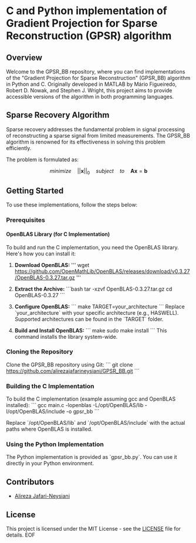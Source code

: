 # C and Python implementation of Gradient Projection for Sparse Reconstruction (GPSR) algorithm

## Overview

Welcome to the GPSR_BB repository, where you can find implementations of the "Gradient Projection for Sparse Reconstruction" (GPSR_BB) algorithm in Python and C. Originally developed in MATLAB by Mário Figueiredo, Robert D. Nowak, and Stephen J. Wright, this project aims to provide accessible versions of the algorithm in both programming languages.

## Sparse Recovery Algorithm

Sparse recovery addresses the fundamental problem in signal processing of reconstructing a sparse signal from limited measurements. The GPSR_BB algorithm is renowned for its effectiveness in solving this problem efficiently.

The problem is formulated as:

$$ minimize \quad ||\mathbf{x}||_0 \quad subject \quad to \quad \mathbf{A}\mathbf{x} = \mathbf{b} $$

## Getting Started

To use these implementations, follow the steps below:

### Prerequisites

#### OpenBLAS Library (for C Implementation)

To build and run the C implementation, you need the OpenBLAS library. Here's how you can install it:

1. **Download OpenBLAS:**
   '''
   wget https://github.com/OpenMathLib/OpenBLAS/releases/download/v0.3.27/OpenBLAS-0.3.27.tar.gz
   '''
   

3. **Extract the Archive:**
    \`\`\`bash
   tar -xzvf OpenBLAS-0.3.27.tar.gz
   cd OpenBLAS-0.3.27
   \`\`\`

4. **Configure OpenBLAS:**
   \`\`\`
   make TARGET=your_architecture
   \`\`\`
   Replace \`your_architecture\` with your specific architecture (e.g., HASWELL). Supported architectures can be found in the \`TARGET\` folder.

5. **Build and Install OpenBLAS:**
   \`\`\`
   make
   sudo make install
   \`\`\`
   This command installs the library system-wide.

### Cloning the Repository

Clone the GPSR_BB repository using Git:
\`\`\`
git clone https://github.com/alirezajafarineysiani/GPSR_BB.git
\`\`\`

### Building the C Implementation

To build the C implementation (example assuming gcc and OpenBLAS installed):
\`\`\`
gcc main.c -lopenblas -L/opt/OpenBLAS/lib -I/opt/OpenBLAS/include -o gpsr_bb
\`\`\`

Replace \`/opt/OpenBLAS/lib\` and \`/opt/OpenBLAS/include\` with the actual paths where OpenBLAS is installed.

### Using the Python Implementation

The Python implementation is provided as \`gpsr_bb.py\`. You can use it directly in your Python environment.

## Contributors

- [Alireza Jafari-Neysiani](https://github.com/alirezajafarineysiani)

## License

This project is licensed under the MIT License - see the [LICENSE](LICENSE) file for details.
EOF
